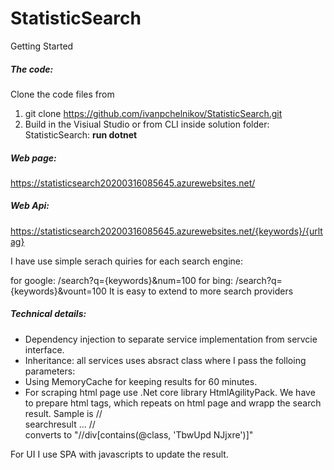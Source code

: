 # StatisticSearch

Getting Started

##### The code: 
Clone the code files from 

1. git clone https://github.com/ivanpchelnikov/StatisticSearch.git
2. Build in the Visiual Studio or 
   from CLI inside solution folder: StatisticSearch:
      <b>run dotnet</b>

##### Web page:
https://statisticsearch20200316085645.azurewebsites.net/
##### Web Api:
https://statisticsearch20200316085645.azurewebsites.net/{keywords}/{urltag}

I have use simple serach quiries for each search engine:

for google: /search?q={keywords}&num=100
for bing: /search?q={keywords}&vount=100
It is easy to extend to more search providers
##### Technical details:

- Dependency injection to separate service implementation from servcie interface.
- Inheritance: all services uses absract class where I pass the folloing parameters:
- Using MemoryCache for keeping results for 60 minutes.
- For scraping html page use .Net core library  HtmlAgilityPack.
  We have to prepare html tags, which repeats on html page and wrapp the search result. Sample is 
 //<div class= "TbwUpd NJjxre" > 
      searchresult ...
 //</div>
converts to "//div[contains(@class, 'TbwUpd NJjxre')]"



For UI I use SPA with javascripts to update the result.
